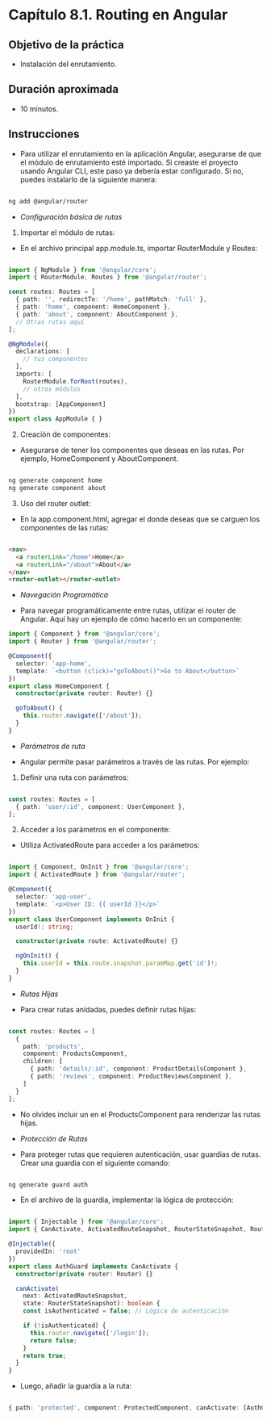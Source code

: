 # Capítulo 8.1. Routing en Angular

## Objetivo de la práctica
- Instalación del enrutamiento.
  
## Duración aproximada
- 10 minutos.

## Instrucciones 

- Para utilizar el enrutamiento en la aplicación Angular, asegurarse de que el módulo de enrutamiento esté importado. Si creaste el proyecto usando Angular CLI, este paso ya debería estar configurado. Si no, puedes instalarlo de la siguiente manera:

```bash

ng add @angular/router
```

- *Configuración básica de rutas*

1. Importar el módulo de rutas:
    
- En el archivo principal app.module.ts, importar RouterModule y Routes:

```typescript

import { NgModule } from '@angular/core';
import { RouterModule, Routes } from '@angular/router';

const routes: Routes = [
  { path: '', redirectTo: '/home', pathMatch: 'full' },
  { path: 'home', component: HomeComponent },
  { path: 'about', component: AboutComponent },
  // Otras rutas aquí
];

@NgModule({
  declarations: [
    // tus componentes
  ],
  imports: [
    RouterModule.forRoot(routes),
    // otros módulos
  ],
  bootstrap: [AppComponent]
})
export class AppModule { }
```

2. Creación de componentes:

- Asegurarse de tener los componentes que deseas en las rutas. Por ejemplo, HomeComponent y AboutComponent.

```bash

ng generate component home
ng generate component about 
```

3. Uso del router outlet:

- En la app.component.html, agregar el  <router-outlet>  donde deseas que se carguen los componentes de las rutas:

```html

<nav>
  <a routerLink="/home">Home</a>
  <a routerLink="/about">About</a>
</nav>
<router-outlet></router-outlet>
```

- *Navegación Programática*

- Para navegar programáticamente entre rutas, utilizar el router de Angular. Aquí hay un ejemplo de cómo hacerlo en un componente:

```typescript
import { Component } from '@angular/core';
import { Router } from '@angular/router';

@Component({
  selector: 'app-home',
  template: `<button (click)="goToAbout()">Go to About</button>`
})
export class HomeComponent {
  constructor(private router: Router) {}

  goToAbout() {
    this.router.navigate(['/about']);
  }
}
```

- *Parámetros de ruta*

- Angular permite pasar parámetros a través de las rutas. Por ejemplo:

1. Definir una ruta con parámetros:

```typescript

const routes: Routes = [
  { path: 'user/:id', component: UserComponent },
];

```

2. Acceder a los parámetros en el componente:

- Utiliza ActivatedRoute para acceder a los parámetros:

```typescript

import { Component, OnInit } from '@angular/core';
import { ActivatedRoute } from '@angular/router';

@Component({
  selector: 'app-user',
  template: `<p>User ID: {{ userId }}</p>`
})
export class UserComponent implements OnInit {
  userId!: string;

  constructor(private route: ActivatedRoute) {}

  ngOnInit() {
    this.userId = this.route.snapshot.paramMap.get('id')!;
  }
}

```

- *Rutas Hijas*

- Para crear rutas anidadas, puedes definir rutas hijas:

```typescript

const routes: Routes = [
  {
    path: 'products',
    component: ProductsComponent,
    children: [
      { path: 'details/:id', component: ProductDetailsComponent },
      { path: 'reviews', component: ProductReviewsComponent },
    ]
  }
];
```

- No olvides incluir un <router-outlet> en el ProductsComponent para renderizar las rutas hijas.

- *Protección de Rutas*

- Para proteger rutas que requieren autenticación, usar guardias de rutas. Crear una guardia con el siguiente comando:

```bash

ng generate guard auth
```

- En el archivo de la guardia, implementar la lógica de protección:

```typescript

import { Injectable } from '@angular/core';
import { CanActivate, ActivatedRouteSnapshot, RouterStateSnapshot, Router } from '@angular/router';

@Injectable({
  providedIn: 'root'
})
export class AuthGuard implements CanActivate {
  constructor(private router: Router) {}

  canActivate(
    next: ActivatedRouteSnapshot,
    state: RouterStateSnapshot): boolean {
    const isAuthenticated = false; // Lógica de autenticación

    if (!isAuthenticated) {
      this.router.navigate(['/login']);
      return false;
    }
    return true;
  }
}
```

- Luego, añadir la guardia a la ruta:

```typescript

{ path: 'protected', component: ProtectedComponent, canActivate: [AuthGuard] }

```

